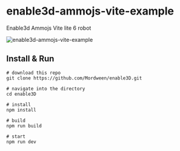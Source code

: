 # enable3d-ammojs-vite-example
Enable3d Ammojs Vite lite 6 robot

![enable3d-ammojs-vite-example](https://github.com/vitalspace/enable3d-ammojs-vite-example/assets/29004070/52a8441b-9da5-4d81-83f3-93ef3d8e061b)

## Install & Run

```console
# download this repo
git clone https://github.com/Mordween/enable3D.git

# navigate into the directory
cd enable3D

# install
npm install

# build
npm run build

# start
npm run dev

```



